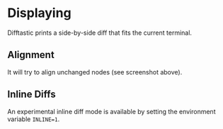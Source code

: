 # Displaying

Difftastic prints a side-by-side diff that fits the current
terminal.

## Alignment

It will try to align unchanged nodes (see screenshot above).

## Inline Diffs

An experimental inline diff mode is available by setting the
environment variable `INLINE=1`.


